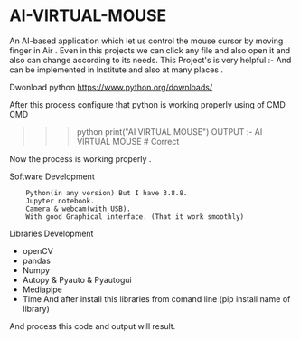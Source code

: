 # AI-VIRTUAL-MOUSE
An AI-based application which let us control the mouse cursor by moving finger in Air .  Even in this projects we can click any file and also open it and also can change according to its needs. This Project's is very helpful :- And can be  implemented  in Institute and also at many places .

Dwonload python
https://www.python.org/downloads/


After this process configure that python is working properly using of CMD
CMD
>>>python
>>>print("AI VIRTUAL MOUSE")
OUTPUT  :- AI VIRTUAL MOUSE     # Correct

 Now the process is working properly .
 
 Software Development

      	Python(in any version) But I have 3.8.8.
       	Jupyter notebook.
      	Camera & webcam(with USB).
        With good Graphical interface. (That it work smoothly)
        
       
Libraries Development

  * openCV
  * pandas
  * Numpy
  * Autopy & Pyauto & Pyautogui
  * Mediapipe
  * Time
   And after install this libraries from comand line (pip install name of library)
   
   
   
   
   And process this code and output will result.
